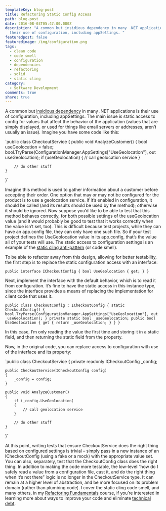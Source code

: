 ```yaml
---
templateKey: blog-post
title: Refactoring Static Config Access
path: blog-post
date: 2016-08-03T05:47:00.000Z
description: "A common but insidious dependency in many .NET applications is
  their use of configuration, including appSettings. "
featuredpost: false
featuredimage: /img/configuration.png
tags:
  - clean code
  - code smell
  - configuration
  - dependencies
  - refactoring
  - solid
  - static cling
category:
  - Software Development
comments: true
share: true
---
```

A common but [insidious dependency](http://ardalis.com/insidious-dependencies) in many .NET applications is their use of configuration, including appSettings. The main issue is static access to config for values that affect the behavior of the application (values that are simply displayed, or used for things like email servers or addresses, aren’t usually an issue). Imagine you have some code like this:

`public class CheckoutService {
    public void AnalyzeCustomer()
    {
        bool useGeolocation = false;
        bool.TryParse(ConfigurationManager.AppSettings["UseGeolocation"], out useGeolocation);
        if (useGeolocation)
        {
            // call geolocation service
        }

        // do other stuff
    }
}`

Imagine this method is used to gather information about a customer before accepting their order. One option that may or may not be configured for the product is to use a geolocation service. If it’s enabled in configuration, it should be called (and its results should be used by the method); otherwise it should be ignored. Now suppose you’d like to be able to test that this method behaves correctly, for both possible settings of the useGeolocation value (and it would probably be good to test that it works correctly when the value isn’t set, too). This is difficult because test projects, while they can have an app.config file, they can only have one such file. So if your test project defines the UseGeolocation value in its app.config, that’s the value all of your tests will use. The static access to configuration settings is an example of the [static cling anti-pattern](http://deviq.com/static-cling/) (or code smell).

To be able to refactor away from this design, allowing for better testability, the first step is to replace the static configuration access with an interface:

`public interface ICheckoutConfig {
    bool UseGeolocation { get; }
}`

Next, implement the interface with the default behavior, which is to read it from configuration. It’s fine to have the static access in this instance type, since the interface provides a means of replacing the implementation for client code that uses it.

`public class CheckoutConfig : ICheckoutConfig {
    static CheckoutConfig()
    {
        bool.TryParse(ConfigurationManager.AppSettings["UseGeolocation"], out _useGeolocation);
    }
    private static bool _useGeolocation;
    public bool UseGeolocation
    {
        get { return _useGeolocation; }
    }
}`

In this case, I’m only reading the value the first time and storing it in a static field, and then returning the static field from the property.

Now, in the original code, you can replace access to configuration with use of the interface and its property:

`public class CheckoutService {
    private readonly ICheckoutConfig _config;

    public CheckoutService(ICheckoutConfig config)
    {
        _config = config;
    }

    public void AnalyzeCustomer()
    {
        if (_config.UseGeolocation)
        {
            // call geolocation service
        }

        // do other stuff
    }
}`

At this point, writing tests that ensure CheckoutService does the right thing based on configured settings is trivial – simply pass in a new instance of an ICheckoutConfig (using a fake or a mock) with the appropriate value set. You can also, separately, test that the CheckoutConfig class does the right thing. In addition to making the code more testable, the low-level “how do I safely read a value from a configuration file, cast it, and do the right thing when it’s not there” logic is no longer in the CheckoutService type. It can remain at a higher level of abstraction, and be more focused on its problem domain (rather than plumbing code). I cover the static cling code smell, and many others, in my [Refactoring Fundamentals](https://www.pluralsight.com/courses/refactoring-fundamentals) course, if you’re interested in learning more about ways to improve your code and eliminate [technical debt](http://deviq.com/technical-debt/).